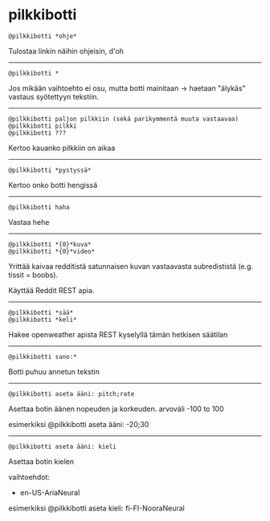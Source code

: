 # pilkkibotti
```
@pilkkibotti *ohje*
```
Tulostaa linkin näihin ohjeisin, d'oh

---
```
@pilkkibotti *
```
Jos mikään vaihtoehto ei osu, mutta botti mainitaan -> haetaan "älykäs" vastaus syötettyyn tekstiin.


---
```
@pilkkibotti paljon pilkkiin (sekä parikymmentä muuta vastaavaa)
@pilkkibotti pilkki
@pilkkibotti ???
```
Kertoo kauanko pilkkiin on aikaa

---
```
@pilkkibotti *pystyssä*
```
Kertoo onko botti hengissä

---
```
@pilkkibotti haha
```
Vastaa hehe

---
```
@pilkkibotti *{0}*kuva*
@pilkkibotti *{0}*video*
```
Yrittää kaivaa redditistä satunnaisen kuvan vastaavasta subredististä (e.g. tissit = boobs).

Käyttää Reddit REST apia.

---
```
@pilkkibotti *sää*
@pilkkibotti *keli*
```
Hakee openweather apista REST kyselyllä tämän hetkisen säätilan

---
```
@pilkkibotti sano:*
```
Botti puhuu annetun tekstin

---
```
@pilkkibotti aseta ääni: pitch;rate
```
Asettaa botin äänen nopeuden ja korkeuden. arvoväli -100 to 100

esimerkiksi @pilkkibotti aseta ääni: -20;30

---
```
@pilkkibotti aseta ääni: kieli
```
Asettaa botin kielen

vaihtoehdot:
* en-US-AriaNeural

esimerkiksi @pilkkibotti aseta kieli: fi-FI-NooraNeural
